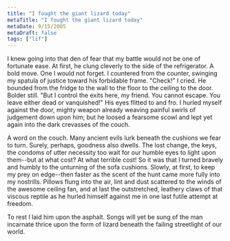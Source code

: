 ```yaml
---
title: "I fought the giant lizard today"
metaTitle: "I fought the giant lizard today"
metaDate: 9/15/2005
metaDraft: false
tags: ["lïf"]
---
```


I knew going into that den of fear that my battle would not be one of fortunate ease. At first, he clung cleverly to the side of the refrigerator. A bold move. One I would not forget. I countered from the counter, swinging my spatula of justice toward his forbidable frame. "Check!" I cried. He bounded from the fridge to the wall to the floor to the ceiling to the door. Bolder still. "But I control the exits here, my friend. You cannot escape. You leave either dead or vanquished!" His eyes flitted to and fro. I hurled myself against the door, mighty weapon already weaving painful swirls of judgement down upon him; but he loosed a fearsome scowl and lept yet again into the dark crevasses of the couch.  
  
A word on the couch. Many ancient evils lurk beneath the cushions we fear to turn. Surely, perhaps, goodness also dwells. The lost change, the keys, the condoms of utter necessity too wait for our humble eyes to light upon them--but at what cost? At what terrible cost! So it was that I turned bravely and humbly to the unturning of the sofa cushions. Slowly, at first, to keep my prey on edge--then faster as the scent of the hunt came more fully into my nostrills. Pillows flung into the air, lint and dust scattered to the winds of the awesome ceiling fan, and at last the outstretched, leathery claws of that viscous reptile as he hurled himself against me in one last futile attempt at freedom.  
  
To rest I laid him upon the asphalt. Songs will yet be sung of the man incarnate thrice upon the form of lizard beneath the failing streetlight of our world.